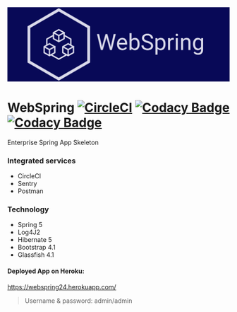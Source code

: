 <img src="src/main/webapp/WEB-INF/img/logo.png">

# WebSpring [![CircleCI](https://circleci.com/gh/ttimot24/WebSpring.svg?style=svg)](https://circleci.com/gh/ttimot24/WebSpring) [![Codacy Badge](https://api.codacy.com/project/badge/Grade/3cd3cf01845a4dab94b0bcc3a55ee4f6)](https://app.codacy.com/app/ttimot24/WebSpring?utm_source=github.com&utm_medium=referral&utm_content=ttimot24/WebSpring&utm_campaign=Badge_Grade_Dashboard)[![Codacy Badge](https://api.codacy.com/project/badge/Coverage/8ab5136accab42939d4ddc1acc66edfb)](https://www.codacy.com/manual/ttimot24/WebSpring?utm_source=github.com&utm_medium=referral&utm_content=ttimot24/WebSpring&utm_campaign=Badge_Coverage)
Enterprise Spring App Skeleton


### Integrated services
 - CircleCI
 - Sentry
 - Postman

### Technology
 - Spring 5
 - Log4J2
 - Hibernate 5
 - Bootstrap 4.1
 - Glassfish 4.1

#### Deployed App on Heroku:
https://webspring24.herokuapp.com/

> Username & password: admin/admin
